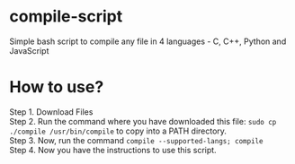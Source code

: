 # compile-script
Simple bash script to compile any file in 4 languages - C, C++, Python and JavaScript

# How to use?
Step 1. Download Files<br>
Step 2. Run the command where you have downloaded this file: `sudo cp ./compile /usr/bin/compile` to copy into a PATH directory.<br>
Step 3. Now, run the command `compile --supported-langs; compile`<br>
Step 4. Now you have the instructions to use this script.<br>
